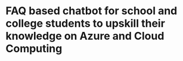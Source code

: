 # FAQ based chatbot for school and college students to upskill their knowledge on Azure and Cloud Computing

